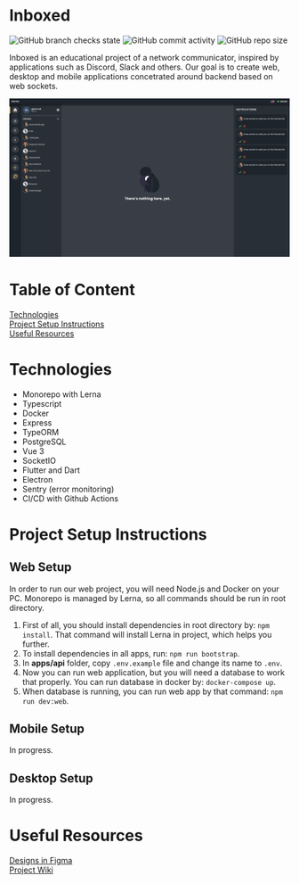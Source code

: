 # Inboxed

![GitHub branch checks state](https://img.shields.io/github/checks-status/gLenczuk/inboxed/master)
![GitHub commit activity](https://img.shields.io/github/commit-activity/w/gLenczuk/inboxed)
![GitHub repo size](https://img.shields.io/github/repo-size/gLenczuk/inboxed)

Inboxed is an educational project of a network communicator, inspired by applications such as Discord, Slack and others. Our goal is to create web, desktop and mobile applications concetrated around backend based on web sockets.

![Inboxed Dashboard](./assets/inboxed-dashboard.png)

# Table of Content

[Technologies](#technologies)<br/>
[Project Setup Instructions](#project-setup-instructions)<br/>
[Useful Resources](#useful-resources)

<a name="technologies"></a>

# Technologies

- Monorepo with Lerna
- Typescript
- Docker
- Express
- TypeORM
- PostgreSQL
- Vue 3
- SocketIO
- Flutter and Dart
- Electron
- Sentry (error monitoring)
- CI/CD with Github Actions

<a name="project-setup-instructions"></a>

# Project Setup Instructions

## Web Setup

In order to run our web project, you will need Node.js and Docker on your PC. Monorepo is managed by Lerna, so all commands should be run in root directory.

1. First of all, you should install dependencies in root directory by: `npm install`. That command will install Lerna in project, which helps you further.
2. To install dependencies in all apps, run: `npm run bootstrap`.
3. In **apps/api** folder, copy `.env.example` file and change its name to `.env`.
4. Now you can run web application, but you will need a database to work that properly. You can run database in docker by: `docker-compose up`.
5. When database is running, you can run web app by that command: `npm run dev:web`.

## Mobile Setup

In progress.

## Desktop Setup

In progress.

<a name="useful-resources"></a>

# Useful Resources

[Designs in Figma](https://www.figma.com/file/T9l3qS4m43YFZwwKQUQtbb/Inboxed?node-id=0%3A1)<br />
[Project Wiki](https://github.com/gLenczuk/inboxed/wiki)
